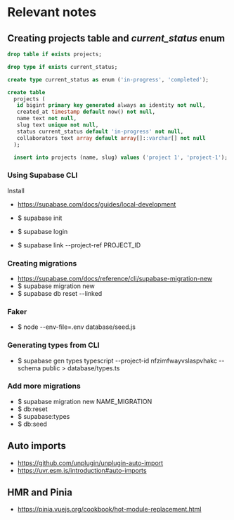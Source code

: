 # Relevant notes

## Creating projects table and _current_status_ enum

```sql
drop table if exists projects;

drop type if exists current_status;

create type current_status as enum ('in-progress', 'completed');

create table
  projects (
   id bigint primary key generated always as identity not null,
   created_at timestamp default now() not null,
   name text not null,
   slug text unique not null,
   status current_status default 'in-progress' not null,
   collaborators text array default array[]::varchar[] not null
  );

  insert into projects (name, slug) values ('project 1', 'project-1');
```

### Using Supabase CLI

Install

- https://supabase.com/docs/guides/local-development

- $ supabase init
- $ supabase login
- $ supabase link --project-ref PROJECT_ID

### Creating migrations

- https://supabase.com/docs/reference/cli/supabase-migration-new
- $ supabase migration new
- $ supabase db reset --linked

### Faker

- $ node --env-file=.env database/seed.js

### Generating types from CLI

- $ supabase gen types typescript --project-id nfzimfwayvslaspvhakc --schema public > database/types.ts

### Add more migrations

- $ supabase migration new NAME_MIGRATION
- $ db:reset
- $ supabase:types
- $ db:seed

## Auto imports

- https://github.com/unplugin/unplugin-auto-import
- https://uvr.esm.is/introduction#auto-imports

## HMR and Pinia

- https://pinia.vuejs.org/cookbook/hot-module-replacement.html
